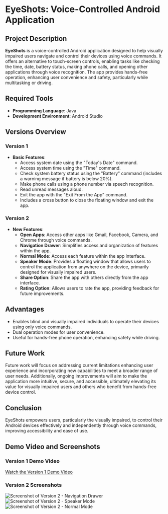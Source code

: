 # EyeShots: Voice-Controlled Android Application

## Project Description

**EyeShots** is a voice-controlled Android application designed to help visually impaired users navigate and control their devices using voice commands. It offers an alternative to touch-screen controls, enabling tasks like checking the time, date, battery status, making phone calls, and opening other applications through voice recognition. The app provides hands-free operation, enhancing user convenience and safety, particularly while multitasking or driving.

## Required Tools
- **Programming Language**: Java
- **Development Environment**: Android Studio

## Versions Overview

### Version 1
- **Basic Features**:
  - Access system date using the "Today's Date" command.
  - Access system time using the "Time" command.
  - Check system battery status using the "Battery" command (includes a warning message if battery is below 20%).
  - Make phone calls using a phone number via speech recognition.
  - Read unread messages aloud.
  - Exit the app with the "Exit From the App" command.
  - Includes a cross button to close the floating window and exit the app.

### Version 2
- **New Features**:
  - **Open Apps**: Access other apps like Gmail, Facebook, Camera, and Chrome through voice commands.
  - **Navigation Drawer**: Simplifies access and organization of features within the app.
  - **Normal Mode**: Access each feature within the app interface.
  - **Speaker Mode**: Provides a floating window that allows users to control the application from anywhere on the device, primarily designed for visually impaired users.
  - **Share Option**: Share the app with others directly from the app interface.
  - **Rating Option**: Allows users to rate the app, providing feedback for future improvements.

## Advantages
- Enables blind and visually impaired individuals to operate their devices using only voice commands.
- Dual operation modes for user convenience.
- Useful for hands-free phone operation, enhancing safety while driving.

## Future Work

Future work will focus on addressing current limitations enhancing user experience and incorporating new capabilities to meet a broader range of user needs. Additionally, ongoing improvements will aim to make the application more intuitive, secure, and accessible, ultimately elevating its value for visually impaired users and others who benefit from hands-free device control.

## Conclusion

EyeShots empowers users, particularly the visually impaired, to control their Android devices effectively and independently through voice commands, improving accessibility and ease of use.

## Demo Video and Screenshots

### Version 1 Demo Video
[Watch the Version 1 Demo Video](https://drive.google.com/file/d/1K1bnd4lwad5g0FcZp30XFp3MJaESaXRz/view?usp=sharing)

### Version 2 Screenshots
![Screenshot of Version 2 - Navigation Drawer](https://github.com/user-attachments/assets/d70a0013-1fc8-4ab1-bbd3-f320ab4aaf2b)
![Screenshot of Version 2 - Speaker Mode](https://github.com/user-attachments/assets/7788837d-815d-488f-a2df-caf90a05caa7)
![Screenshot of Version 2 - Normal Mode](https://github.com/user-attachments/assets/8d9d1586-ca90-4959-ae1a-12951d59d4d2)
